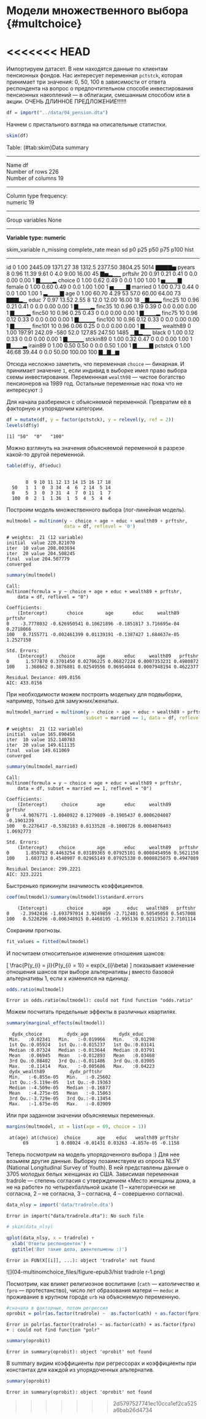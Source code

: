 # Модели множественного выбора {#multchoice}








<<<<<<< HEAD
=======
Импортируем датасет. 
В нем находятся данные по клиентам пенсионных фондов. 
Нас интересует переменная `pctstck`, которая принимает три значения: 0, 50, 100 в зависимоcти от ответа респондента на вопрос о предпочтительном способе инвестирования пенсионных накоплений — в облигации, смешанным способом или в акции.  ОЧЕНЬ ДЛИННОЕ ПРЕДЛОЖЕНИЕ!!!!!!


```r
df = import("../data/04_pension.dta")
```

Начнем с пристального взгляда на описательные статистки. 

```r
skim(df)
```


Table: (\#tab:skim)Data summary

                                
-------------------------  -----
Name                       df   
Number of rows             226  
Number of columns          19   
_______________________         
Column type frequency:          
numeric                    19   
________________________        
Group variables            None 
-------------------------  -----


**Variable type: numeric**

skim_variable    n_missing   complete_rate      mean        sd     p0      p25       p50       p75   p100  hist  
--------------  ----------  --------------  --------  --------  -----  -------  --------  --------  -----  ------
id                       0            1.00   2445.09   1371.27     38   1312.5   2377.50   3804.25   5014  ▇▇▇▇▅ 
pyears                   8            0.96     11.39      9.61      0      4.0      9.00     16.00     45  ▇▅▂▁▁ 
prftshr                 20            0.91      0.21      0.41      0      0.0      0.00      0.00      1  ▇▁▁▁▂ 
choice                   0            1.00      0.62      0.49      0      0.0      1.00      1.00      1  ▅▁▁▁▇ 
female                   0            1.00      0.60      0.49      0      0.0      1.00      1.00      1  ▅▁▁▁▇ 
married                  0            1.00      0.73      0.44      0      0.0      1.00      1.00      1  ▃▁▁▁▇ 
age                      0            1.00     60.70      4.29     53     57.0     60.00     64.00     73  ▇▇▇▂▁ 
educ                     7            0.97     13.52      2.55      8     12.0     12.00     16.00     18  ▁▇▂▂▂ 
finc25                  10            0.96      0.21      0.41      0      0.0      0.00      0.00      1  ▇▁▁▁▂ 
finc35                  10            0.96      0.19      0.39      0      0.0      0.00      0.00      1  ▇▁▁▁▂ 
finc50                  10            0.96      0.25      0.43      0      0.0      0.00      0.00      1  ▇▁▁▁▂ 
finc75                  10            0.96      0.12      0.33      0      0.0      0.00      0.00      1  ▇▁▁▁▁ 
finc100                 10            0.96      0.12      0.33      0      0.0      0.00      0.00      1  ▇▁▁▁▁ 
finc101                 10            0.96      0.06      0.25      0      0.0      0.00      0.00      1  ▇▁▁▁▁ 
wealth89                 0            1.00    197.91    242.09   -580     52.0    127.85    247.50   1485  ▁▇▂▁▁ 
black                    0            1.00      0.12      0.33      0      0.0      0.00      0.00      1  ▇▁▁▁▁ 
stckin89                 0            1.00      0.32      0.47      0      0.0      0.00      1.00      1  ▇▁▁▁▃ 
irain89                  0            1.00      0.50      0.50      0      0.0      0.50      1.00      1  ▇▁▁▁▇ 
pctstck                  0            1.00     46.68     39.44      0      0.0     50.00    100.00    100  ▇▁▇▁▆ 

Отсюда несложно заметить, что переменная `choice` — бинарная. 
И принимает значение `1`, если индивид в выборке имел право выбора схемы инвестирования. 
Переменнная `wealth98` — чистое богатство пенсионеров на 1989 год. 
Остальные переменные нас пока что не интересуют :)


Для начала разберемся с объясняемой переменной.
Превратим её в факторную и упорядочим категории. 


```r
df = mutate(df, y = factor(pctstck), y = relevel(y, ref = 2)) 
levels(df$y)
```

```
[1] "50"  "0"   "100"
```

Можно взглянуть на значения объясняемой переменной в разрезе какой-то другой переменной. 


```r
table(df$y, df$educ)
```

```
     
       8  9 10 11 12 13 14 15 16 17 18
  50   1  1  0  3 34  4  6  2 14  5 14
  0    5  3  0  3 31  4  7  0 11  1  7
  100  0  2  1  1 36  1  5  4  5  4  4
```

Построим модель множественного выбора (лог-линейная модель). 


```r
multmodel = multinom(y ~ choice + age + educ + wealth89 + prftshr, 
                     data = df, reflevel = '0')
```

```
# weights:  21 (12 variable)
initial  value 220.821070 
iter  10 value 208.003694
iter  20 value 204.508245
final  value 204.507779 
converged
```

```r
summary(multmodel)
```

```
Call:
multinom(formula = y ~ choice + age + educ + wealth89 + prftshr, 
    data = df, reflevel = "0")

Coefficients:
    (Intercept)       choice        age       educ     wealth89   prftshr
0    -3.7778032 -0.626950541 0.10621896 -0.1851817 3.716695e-04 0.2718066
100   0.7155771 -0.002461399 0.01139191 -0.1387427 1.684637e-05 1.2527158

Std. Errors:
    (Intercept)    choice        age       educ     wealth89   prftshr
0      1.577870 0.3701450 0.02706225 0.06827224 0.0007353231 0.4980872
100    1.368662 0.3876881 0.02549556 0.06954044 0.0007948194 0.4622377

Residual Deviance: 409.0156 
AIC: 433.0156 
```

При необходимости можем построить модельку для подвыборки, например, только для замужних/женатых.


```r
multmodel_married = multinom(y ~ choice + age + educ + wealth89 + prftshr, 
                             subset = married == 1, data = df, reflevel = '0')
```

```
# weights:  21 (12 variable)
initial  value 165.890456 
iter  10 value 152.140783
iter  20 value 149.611135
final  value 149.611069 
converged
```

```r
summary(multmodel_married)
```

```
Call:
multinom(formula = y ~ choice + age + educ + wealth89 + prftshr, 
    data = df, subset = married == 1, reflevel = "0")

Coefficients:
    (Intercept)     choice       age       educ     wealth89    prftshr
0    -4.9076771 -1.0040922 0.1279089 -0.1905437 0.0006204087 -0.1901239
100   0.2276417 -0.5382183 0.0133528 -0.1000726 0.0004076403  1.0692773

Std. Errors:
    (Intercept)    choice        age       educ     wealth89   prftshr
0      1.850782 0.4463254 0.03189365 0.07925101 0.0008454956 0.5621150
100    1.603713 0.4540907 0.02965149 0.07925338 0.0008825075 0.4947089

Residual Deviance: 299.2221 
AIC: 323.2221 
```

Быстренько прикинули значимость коэффициентов.


```r
coef(multmodel)/summary(multmodel)$standard.errors
```

```
    (Intercept)       choice       age      educ   wealth89   prftshr
0    -2.3942416 -1.693797014 3.9249859 -2.712401 0.50545058 0.5457008
100   0.5228296 -0.006348915 0.4468195 -1.995136 0.02119521 2.7101114
```

Сохраним прогнозы.

```r
fit_values = fitted(multmodel)
```

И посчитаем относительное изменение отношения шансов:

\[
\frac{P(y_{i} = j)}{P(y_{i} = 1)} = exp(x_{i}\beta)
\] 
показывает изменение отношения шансов при выборе альтернативы j вместо базовой альтернативы 1, если x изменился на единицу.


```r
odds.ratio(multmodel) 
```

```
Error in odds.ratio(multmodel): could not find function "odds.ratio"
```

Можем посчитать предельные эффекты в различных квартилях.

```r
summary(marginal_effects(multmodel))
```

```
  dydx_choice         dydx_age           dydx_educ      
 Min.   :0.02341   Min.   :-0.019966   Min.   :0.01298  
 1st Qu.:0.05924   1st Qu.:-0.015237   1st Qu.:0.03141  
 Median :0.07324   Median :-0.013644   Median :0.03791  
 Mean   :0.06945   Mean   :-0.012893   Mean   :0.03468  
 3rd Qu.:0.08402   3rd Qu.:-0.011486   3rd Qu.:0.03905  
 Max.   :0.11414   Max.   :-0.005686   Max.   :0.04223  
 dydx_wealth89         dydx_prftshr     
 Min.   :-6.855e-05   Min.   :-0.25602  
 1st Qu.:-5.119e-05   1st Qu.:-0.19363  
 Median :-4.509e-05   Median :-0.16877  
 Mean   :-4.275e-05   Mean   :-0.15863  
 3rd Qu.:-3.729e-05   3rd Qu.:-0.13454  
 Max.   :-1.675e-05   Max.   :-0.03909  
```

Или при заданном значении объясняемых переменных.

```r
margins(multmodel, at = list(age = 69, choice = 1))
```

```
 at(age) at(choice)  choice      age    educ   wealth89 prftshr
      69          1 0.08024 -0.01431 0.03263 -4.857e-05 -0.1158
```


Теперь посмотрим на модель упорядоченного выбора :) 
Для нее возьмем другие данные. 
Выборку позаимствуем из опроса NLSY (National Longitudinal Survey of Youth). 
В ней представлены данные о 3705 молодых белых женщинах из США.
Зависимая переменная tradrole — степень согласия с утверждением «Место женщины дома, а не на работе» по четырехбалльной шкале (1 – категорически не согласна, 2 – не согласна, 3 – согласна, 4 – совершенно согласна).


```r
data_nlsy = import('data/tradrole.dta')
```

```
Error in import("data/tradrole.dta"): No such file
```

```r
# skim(data_nlsy)
```


```r
qplot(data_nlsy, x = tradrole) + 
  xlab('Ответы респонденток') +
  ggtitle('Вот такие дела, джентельмены :)')
```

```
Error in FUN(X[[i]], ...): object 'tradrole' not found
```

![](04-multinomchoice_files/figure-epub3/hist tradrole r-1.png)<!-- -->

Посмотрим, как влияет религиозное воспитание (`cath` — католичество и `fpro` — протестанство), число лет образования матери — `meduc` и проживание в крупном городе `urb` на объясняемую переменную.


```r
#сначала в факторные, потом регрессия
oprobit = polr(as.factor(tradrole) ~  as.factor(cath) + as.factor(fpro) + meduc + as.factor(urb), data = data_nlsy, method = "probit", na.action = na.omit)
```

```
Error in polr(as.factor(tradrole) ~ as.factor(cath) + as.factor(fpro) + : could not find function "polr"
```

```r
summary(oprobit)
```

```
Error in summary(oprobit): object 'oprobit' not found
```

В summary видим коэффициенты при регрессорах и коэффициенты при константах для каждой из упорядоченных альтернатив.


```r
summary(oprobit)
```

```
Error in summary(oprobit): object 'oprobit' not found
```



>>>>>>> 2d5797527741ec10cca1ef2ca525a6bab26d4734

